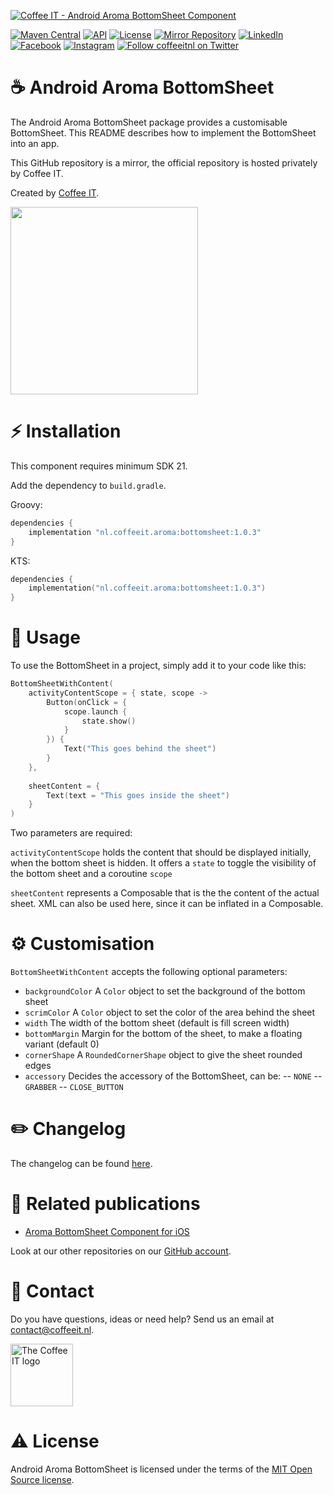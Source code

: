 [![Coffee IT - Android Aroma BottomSheet Component](https://coffeeit.nl/wp-content/uploads/2022/09/Aroma-bottom-sheet-cover-Android-1.png)](https://coffeeit.nl/)

[![Maven Central](https://maven-badges.herokuapp.com/maven-central/nl.coffeeit.aroma/bottomsheet/badge.svg)](https://maven-badges.herokuapp.com/Maven-Central/nl.coffeeit.aroma/bottomsheet)
[![API](https://img.shields.io/badge/API-21%2B-brightgreen.svg?style=flat)](https://android-arsenal.com/api?level=21)
[![License](https://img.shields.io/badge/license-MIT-brightgreen.svg)](https://github.com/Coffee-IT-Development/BottomSheet-Android-Component/blob/main/LICENSE)
[![Mirror Repository](https://img.shields.io/badge/Mirror-Repository-9b34eb?style=flat-square)](https://github.com/Coffee-IT-Development/BottomSheet-Android-Component)
[![LinkedIn](https://img.shields.io/badge/LinkedIn-@CoffeeIT-blue.svg?style=flat-square)](https://linkedin.com/company/coffee-it)
[![Facebook](https://img.shields.io/badge/Facebook-CoffeeITNL-blue.svg?style=flat-square)](https://www.facebook.com/CoffeeITNL/)
[![Instagram](https://img.shields.io/badge/Instagram-CoffeeITNL-blue.svg?style=flat-square)](https://www.instagram.com/coffeeitnl/)
[![Follow coffeeitnl on Twitter](https://img.shields.io/twitter/follow/coffeeitnl.svg?style=flat-square&logo=twitter)](https://twitter.com/coffeeitnl)

# ☕️ Android Aroma BottomSheet

The Android Aroma BottomSheet package provides a customisable BottomSheet. This README describes how to implement the BottomSheet into an app.

This GitHub repository is a mirror, the official repository is hosted privately by Coffee IT.

Created by [Coffee IT](https://coffeeit.nl/).

<img src="docs/images/Demo.gif" width="300">

# ⚡ Installation

This component requires minimum SDK 21.

Add the dependency to `build.gradle`.

Groovy:
```Groovy
dependencies {
    implementation "nl.coffeeit.aroma:bottomsheet:1.0.3"
}
```

KTS:
```Kotlin
dependencies {
    implementation("nl.coffeeit.aroma:bottomsheet:1.0.3")
}
```

# 📖 Usage

To use the BottomSheet in a project, simply add it to your code like this:

```Kotlin
BottomSheetWithContent(
    activityContentScope = { state, scope ->
        Button(onClick = {
            scope.launch {
                state.show()
            }
        }) {
            Text("This goes behind the sheet")
        }
    },
    
    sheetContent = {
        Text(text = "This goes inside the sheet")
    }
)
```
Two parameters are required:

`activityContentScope` holds the content that should be displayed initially, when the bottom sheet is hidden. It offers a `state` to toggle the visibility of the bottom sheet and a coroutine `scope`

`sheetContent` represents a Composable that is the the content of the actual sheet. XML can also be used here, since it can be inflated in a Composable.

# ⚙️ Customisation

`BottomSheetWithContent` accepts the following optional parameters:

- `backgroundColor` A `Color` object to set the background of the bottom sheet
- `scrimColor` A `Color` object to set the color of the area behind the sheet
- `width` The width of the bottom sheet (default is fill screen width)
- `bottomMargin` Margin for the bottom of the sheet, to make a floating variant (default 0)
- `cornerShape` A `RoundedCornerShape` object to give the sheet rounded edges
- `accessory` Decides the accessory of the BottomSheet, can be:
  -- `NONE`
  -- `GRABBER`
  -- `CLOSE_BUTTON`

# ✏️ Changelog

The changelog can be found [here](https://github.com/Coffee-IT-Development/BottomSheet-Android-Component/blob/main/CHANGELOG.md).

# 🔗 Related publications

- [Aroma BottomSheet Component for iOS](https://github.com/Coffee-IT-Development/BottomSheetModal-iOS-Component)

Look at our other repositories on our [GitHub account](https://github.com/orgs/Coffee-IT-Development/repositories).

# 📧 Contact

Do you have questions, ideas or need help? Send us an email at contact@coffeeit.nl.

<picture>
  <source media="(prefers-color-scheme: dark)" srcset="https://global-uploads.webflow.com/605a171ee93af49275331843/623b23cdea80a92703e61b42_Logo_black_1.svg" width="100">
  <source media="(prefers-color-scheme: light)" srcset="https://coffeeit.nl/wp-content/uploads/2016/09/logo_dark_small_new.png" width="100">
  <img alt="The Coffee IT logo" src="https://coffeeit.nl/wp-content/uploads/2016/09/logo_dark_small_new.png">
</picture>

# ⚠️ License

Android Aroma BottomSheet is licensed under the terms of the [MIT Open Source license](https://github.com/Coffee-IT-Development/BottomSheet-Android-Component/blob/main/LICENSE).
